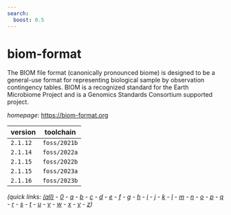 ```yaml
---
search:
  boost: 0.5
---
```

# biom-format

The BIOM file format (canonically pronounced biome) is designed to be  a general-use format for representing biological sample by observation  contingency tables. BIOM is a recognized standard for the Earth Microbiome  Project and is a Genomics Standards Consortium supported project.

*homepage*: <https://biom-format.org>

version | toolchain
--------|----------
``2.1.12`` | ``foss/2021b``
``2.1.14`` | ``foss/2022a``
``2.1.15`` | ``foss/2022b``
``2.1.15`` | ``foss/2023a``
``2.1.16`` | ``foss/2023b``


*(quick links: [(all)](../index.md) - [0](../0/index.md) - [a](../a/index.md) - [b](../b/index.md) - [c](../c/index.md) - [d](../d/index.md) - [e](../e/index.md) - [f](../f/index.md) - [g](../g/index.md) - [h](../h/index.md) - [i](../i/index.md) - [j](../j/index.md) - [k](../k/index.md) - [l](../l/index.md) - [m](../m/index.md) - [n](../n/index.md) - [o](../o/index.md) - [p](../p/index.md) - [q](../q/index.md) - [r](../r/index.md) - [s](../s/index.md) - [t](../t/index.md) - [u](../u/index.md) - [v](../v/index.md) - [w](../w/index.md) - [x](../x/index.md) - [y](../y/index.md) - [z](../z/index.md))*

